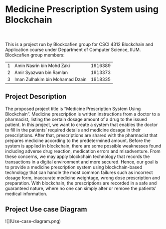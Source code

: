 <h1>Medicine Prescription System using Blockchain</h1><br /><br />
This is a project run by Blockcafien group for CSCI 4312 Blockchain and Application course under Department of Computer Science, IIUM.<br />
Blockcafien group members:<br />
<table>
  <tbody>
    <tr>
      <td>1</td>
      <td>Amin Nasrin bin Mohd Zaki</td>
      <td>1916389</td>
    </tr>
    <tr>
      <td>2</td>
      <td>Amir Syazwan bin Ramlan</td>
      <td>1913373</td>
    </tr>
    <tr>
      <td>3</td>
      <td>Iman Zulhakim bin Mohamad Dzain</td>
      <td>1918335</td>
    </tr>
  </tbody>
</table>


<h2> Project Description</h2>
<p>
  The proposed project title is “Medicine Prescription System Using Blockchain”. Medicine prescription is written instructions from a doctor to a pharmacist, listing the certain dosage amount of a drug to the issued patient. In this project, we want to create a system that enables the doctor to fill in the patients’ required details and medicine dosage in their prescriptions. After that, prescriptions are shared with the pharmacist that prepares medicine according to the predetermined amount. Before the system is applied in blockchain, there are some possible weaknesses found including adverse drug reaction, medication errors and misadventure. From these concerns, we may apply blockchain technology that records the transactions in a digital environment and more secured. Hence, our goal is to provide a medicine prescription system using blockchain-based technology that can handle the most common failures such as incorrect dosage form, inaccurate medicine weightage, wrong dose prescription and preparation. With blockchain, the prescriptions are recorded in a safe and guaranteed nature, where no one can simply alter or remove the patients’ medical information.
</p>

<h2> Project Use case Diagram</h2>
![](Use-case-diagram.png)
